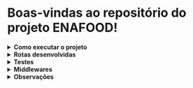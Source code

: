 # Boas-vindas ao repositório do projeto ENAFOOD!

<details>
  <summary>
    <strong>Como executar o projeto</strong>
  </summary><br>

  1. Clone o repositório 
    `git clone git@github.com:JackS1o/Delivery-Challenge.git && cd Delivery-Challenge`
  
  2. Execute o comando `docker-compose up` para subir o container da aplicação e do banco de dados. O servidor estará disponível em na porta `3001`.

  3. Na raíz do projeto, execute o comando `npm run products:import` para popular o banco de dados com os produtos.
</details>

<details>
  <summary>
    <strong>Rotas desenvolvidas</strong>
  </summary><br>

  - `POST /register` - Cria um novo usuário. O corpo da requisição deve conter o `email` e `password` desejados. Exemplo de corpo de requisição:
  ```json
  {
    "email": "jack@gmail.com",
    "password": "123456",
  }
  ```
  a resposta será um objeto com o um `token` de autenticação no seguinte formato:
  ```json
  {
    "token": "eyJhbGciOiJIUzI1NiIsInR5cCI6IkpXVCJ9.eyJlbWFpbCI6ImphQGdtYWlsLmNvbSIsImlhdCI6MTY3ODY2NTU3NiwiZXhwIjoxNjc4NjY5MTc2fQ.svDiQTwItv4FG9_0OZNrxmKWb0EWRPsk8LFbYAtUIAc"
  }
  ```

  - `POST /login` - Realiza o login de um usuário. O corpo da requisição deve conter o `email` e `password` que existam no banco de dados. O retorno dessa requisição tabém gera um `token`. Exemplo de corpo de requisição:
  ```json
  {
    "email": "jack@gmail.com",
    "password": "123456",
  }
  ```

  - `GET /products` - Retorna todos os produtos cadastrados no banco de dados. Exemplo de resposta:
  ```json
  [
    {
      "_id": "640ebdb605aaccc707ab1507",
      "name": "Coca-Cola",
      "price": 5,
      "description": "Coca-Cola is a carbonated soft drink manufactured by The Coca-Cola Company."
    },
    {
      "_id": "640ebdb605aaccc707ab1508",
      "name": "Pepsi",
      "price": 5,
      "description": "Pepsi is a carbonated soft drink manufactured by PepsiCo."
    }
  ]
  ```

  - `GET /orders` - Retorna todas as ordens de compra cadastradas no banco de dados. Exemplo de resposta:
  ```json
  [
    {
      "_id": "640ebdb605aaccc707ab1507",
      "user": "jack@gmail.com",
      "paymentMethod": "cartão",
      "address": "Rua São Miguel",
      "order": [
        {
          "_id": "640ebdb605aaccc707ab1507",
          "name": "Coca-Cola",
          "price": 5,
          "description": "Coca-Cola is a carbonated soft drink manufactured by The Coca-Cola Company."
        },
        {
          "_id": "640ebdb605aaccc707ab1508",
          "name": "Pepsi",
          "price": 5,
          "description": "Pepsi is a carbonated soft drink manufactured by PepsiCo."
        }
      ]
    }
  ]
  ```

  - `GET /order/:id` - Retorna uma ordem de compra específica. Exemplo de resposta:
  ```json
  {
    "_id": "640ebdb605aaccc707ab1507",
    "user": "jack@gmail.com",
    "paymentMethod": "cartão",
    "address": "Rua São Miguel",
    "order": [
      {
        "_id": "640ebdb605aaccc707ab1507",
        "name": "Coca-Cola",
        "price": 5,
        "description": "Coca-Cola is a carbonated soft drink manufactured by The Coca-Cola Company."
      }
    ]
  }
  ```

  - `DELETE /order/:id` - Deleta uma ordem de compra específica. Exemplo de resposta:
  ```json
  {
    "message": "Sale deleted successfully!",
    "order": {
      "_id": "640e204bff9bfc2adbe8933f",
      "user": "ja@gmail.com",
      "paymentMethod": "cartão",
      "address": "Rua São Miguel",
      "order": [
        {
          "_id": "640ebdb605aaccc707ab1507",
          "name": "Coca-Cola",
          "price": 5,
          "description": "Coca-Cola is a carbonated soft drink manufactured by The Coca-Cola Company."
        }
      ]
    }
  }
  ```

  - `POST /mvp/order` - é possível criar uma nova ordem de compra, porém, nessa rota, o usuário consegue criar uma ordem com no `máximo 5 produtos`.
  - `POST /earlyadopters/order` - é possível criar uma nova ordem de compra, porém, nessa rota, o usuário consegue criar uma ordem com no `máximo 15 produtos`.
  - `POST /earlymajority/order` - é possível criar uma nova ordem de compra, porém, nessa rota, o usuário consegue criar uma ordem com no `máximo 20 produtos`.
  - `POST /latemajority/order` - é possível criar uma nova ordem de compra sem limite de produtos.
  - Todas as rotas de criação de ordem de compra recebem o seguinte corpo de requisição:

  ```json
  {
    "paymentMethod": "cartão",
    "address": "Rua lallala",
      "order": [
      {
        "_id": "640ebdb605aaccc707ab1507",
        "name": "Coca-Cola",
        "price": 5,
        "description": "Coca-Cola is a carbonated soft drink manufactured by The Coca-Cola Company."
      }
    ]
  }
  ```
</details>

<details>
  <summary>
    <strong>Testes</strong>
  </summary><br>

  - Para executar os testes, execute o comando `npm run test` na raíz do projeto.
  - Os testes foram desenvolvidos utilizando o `Mocha`, `Jest`, `Chai` e `Sinon`.
  - Os testes foram desenvolvidos para as camadas de `Controller` do projeto.
</details>

<details>
  <summary>
    <strong>Middlewares</strong>
  </summary><br>

  - `errorHandler` - Middleware que captura os erros e retorna uma mensagem de erro.
  - `authToken` - Middleware que verifica se o usuário está autenticado. Caso não esteja, retorna um erro.
  - `validateLogin` - Middleware que verifica se os dados enviados pelo usuário ao realizar o login ou se registrar estão corretos. Caso não estejam, retorna um erro.
  - `validateOrderFields` - Middleware que verifica se os dados enviados pelo usuário ao realizar uma nova ordem de compra estão corretos. Caso não estejam, retorna um erro.
  - `productExists` - Middleware que verifica se o produto enviado pelo usuário ao realizar uma nova ordem de compra existe. Caso não exista, retorna um erro.
  - `invalidQuantityMVP` - Middleware que verifica se a quantidade de produtos enviados pelo usuário ao realizar uma nova ordem de compra na rota `/mvp/order` é válida. Caso não seja, retorna um erro.
  - `invalidQuantityEarlyAdop` - Middleware que verifica se a quantidade de produtos enviados pelo usuário ao realizar uma nova ordem de compra na rota `/earlyadopters/order` é válida. Caso não seja, retorna um erro.
  - `invalidQuantityEarlyMajor` - Middleware que verifica se a quantidade de produtos enviados pelo usuário ao realizar uma nova ordem de compra na rota `/earlymajority/order` é válida. Caso não seja, retorna um erro.
  - `invalidUpdatedQuantityMVP` - Middleware que verifica se a quantidade de produtos enviados pelo usuário ao atualizar uma ordem de compra na rota `/mvp/order/:id` é válida. Caso não seja, retorna um erro.
  - `invalidUpdatedQuantityEarlyAdop` - Middleware que verifica se a quantidade de produtos enviados pelo usuário ao atualizar uma ordem de compra na rota `/earlyadopters/order/:id` é válida. Caso não seja, retorna um erro.
  - `invalidUpdatedQuantityEarlyMajor` - Middleware que verifica se a quantidade de produtos enviados pelo usuário ao atualizar uma ordem de compra na rota `/earlymajority/order/:id` é válida. Caso não seja, retorna um erro.
  - `invalidUpdatedFields` - Middleware que verifica se os dados enviados pelo usuário ao atualizar uma ordem de compra estão corretos. Caso não estejam, retorna um erro.
</details>

<details>
  <summary>
    <strong>Observações</strong>
  </summary><br>

  - O projeto foi desenvolvido utilizando o `Docker` para a criação de containers.
  - O projeto foi desenvolvido utilizando o `Node.js` e `MongoDB`.
  - O projeto foi desenvolvido utilizando o `Express` para a criação das rotas.
  - O projeto foi desenvolvido utilizando o `Mongoose` para a conexão com o banco de dados.
  - O projeto foi desenvolvido utilizando o `JWT` para a autenticação de usuários.
  - O projeto foi desenvolvido utilizando o `Jest` para a realização dos testes.
  - O projeto foi desenvolvido utilizando o `Joi` para a validação de dados.
  - O projeto foi desenvolvido utilizando o `Express Async Errors` para a tratativa de erros.
  - O projeto foi desenvolvido utilizando o `Dotenv` para a utilização de variáveis de ambiente.
</details>
